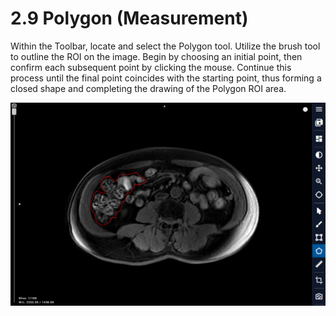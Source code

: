 # 2.9 Polygon (Measurement)

Within the Toolbar, locate and select the Polygon tool. Utilize the brush tool to outline the ROI on the image. Begin by choosing an initial point, then confirm each subsequent point by clicking the mouse. Continue this process until the final point coincides with the starting point, thus forming a closed shape and completing the drawing of the Polygon ROI area.

![Image](img/image_33.png)

